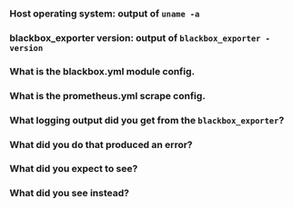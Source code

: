 <!--
	Please note: GitHub issues should only be used for feature requests and
	bug reports. For general discussions, please refer to one of:

	- #prometheus on freenode
	- the Prometheus Users list: https://groups.google.com/forum/#!forum/prometheus-users

	For bug reports, please fill out the below fields and provide as much detail
	as possible about your issue.  For feature requests, you may omit the
	following template.
-->
### Host operating system: output of `uname -a`

### blackbox_exporter version: output of `blackbox_exporter -version`
<!-- If building from source, run `make` first. -->

### What is the blackbox.yml module config.

### What is the prometheus.yml scrape config.

### What logging output did you get from the `blackbox_exporter`?

### What did you do that produced an error?

### What did you expect to see?

### What did you see instead?
